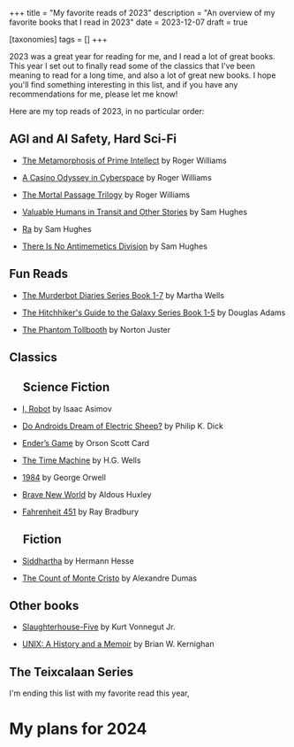 +++
title = "My favorite reads of 2023"
description = "An overview of my favorite books that I read in 2023"
date = 2023-12-07
draft = true

[taxonomies]
tags = []
+++

2023 was a great year for reading for me, and I read a lot of great books. This year I set out to finally read some of the classics that I've been meaning to read for a long time, and also a lot of great new books. I hope you'll find something interesting in this list, and if you have any recommendations for me, please let me know!

Here are my top reads of 2023, in no particular order:

## AGI and AI Safety, Hard Sci-Fi

- [The Metamorphosis of Prime Intellect](https://www.goodreads.com/book/show/64341.The_Metamorphosis_of_Prime_Intellect) by Roger Williams
- [A Casino Odyssey in Cyberspace](https://www.goodreads.com/book/show/41569567-a-casino-odyssey-in-cyberspace?ref=nav_sb_ss_1_11) by Roger Williams

- [The Mortal Passage Trilogy](https://www.goodreads.com/book/show/24237204-the-mortal-passage-trilogy?ac=1&from_search=true&qid=DT495nnrDR&rank=1) by Roger Williams
- [Valuable Humans in Transit and Other Stories](https://www.goodreads.com/book/show/63198504-valuable-humans-in-transit-and-other-stories?ref=nav_sb_ss_1_26) by Sam Hughes

- [Ra](https://www.goodreads.com/book/show/57891607-ra) by Sam Hughes
- [There Is No Antimemetics Division](https://www.goodreads.com/book/show/54870256-there-is-no-antimemetics-division?ref=rae_2) by Sam Hughes

## Fun Reads

- [The Murderbot Diaries Series Book 1-7](https://www.goodreads.com/series/191900-the-murderbot-diaries) by Martha Wells

- [The Hitchhiker's Guide to the Galaxy Series Book 1-5](https://www.goodreads.com/series/40957-the-hitchhiker-s-guide-to-the-galaxy) by Douglas Adams

- [The Phantom Tollbooth](https://www.goodreads.com/book/show/378.The_Phantom_Tollbooth) by Norton Juster

## Classics

## &nbsp;&nbsp;&nbsp;&nbsp; Science Fiction

- [I, Robot](https://www.goodreads.com/book/show/41804.I_Robot) by Isaac Asimov
- [Do Androids Dream of Electric Sheep?](https://www.goodreads.com/book/show/36402034-do-androids-dream-of-electric-sheep) by Philip K. Dick
- [Ender’s Game](https://www.goodreads.com/book/show/375802.Ender_s_Game) by Orson Scott Card
- [The Time Machine](https://www.goodreads.com/book/show/2493.The_Time_Machine) by H.G. Wells

- [1984](https://www.goodreads.com/book/show/40961427-1984) by George Orwell
- [Brave New World](https://www.goodreads.com/book/show/5129.Brave_New_World) by Aldous Huxley
- [Fahrenheit 451](https://www.goodreads.com/book/show/13079982-fahrenheit-451) by Ray Bradbury


## &nbsp;&nbsp;&nbsp;&nbsp; Fiction

- [Siddhartha](https://www.goodreads.com/book/show/52036.Siddhartha) by Hermann Hesse

- [The Count of Monte Cristo](https://www.goodreads.com/book/show/7126.The_Count_of_Monte_Cristo) by Alexandre Dumas

## Other books

- [Slaughterhouse-Five](https://www.goodreads.com/book/show/4981.Slaughterhouse_Five) by Kurt Vonnegut Jr.
  
- [UNIX: A History and a Memoir](https://www.goodreads.com/book/show/53011383-unix) by Brian W. Kernighan 

## The Teixcalaan Series

I'm ending this list with my favorite read this year, 


# My plans for 2024